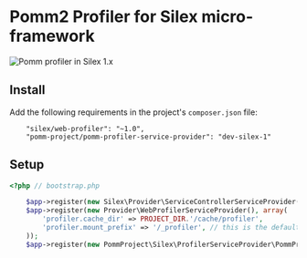 # Pomm2 Profiler for Silex micro-framework

![Pomm profiler in Silex 1.x](http://www.pomm-project.org/images/profiler.png)

## Install

Add the following requirements in the project's `composer.json` file:

```
    "silex/web-profiler": "~1.0",
    "pomm-project/pomm-profiler-service-provider": "dev-silex-1"
```

## Setup

```php
<?php // bootstrap.php

    $app->register(new Silex\Provider\ServiceControllerServiceProvider());
    $app->register(new Provider\WebProfilerServiceProvider(), array(
        'profiler.cache_dir' => PROJECT_DIR.'/cache/profiler',
        'profiler.mount_prefix' => '/_profiler', // this is the default
    ));
    $app->register(new PommProject\Silex\ProfilerServiceProvider\PommProfilerServiceProvider());
```
